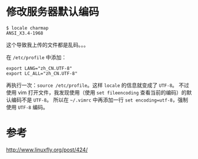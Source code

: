 # 修改服务器默认编码

```
$ locale charmap
ANSI_X3.4-1968
```
这个导致我上传的文件都是乱码。。。

在 `/etc/profile` 中添加：
```
export LANG="zh_CN.UTF-8"  
export LC_ALL="zh_CN.UTF-8"
```
再执行一次：`source /etc/profile`。这样 `locale` 的信息就变成了 `UTF-8`。
不过使用 vim 打开文件，我发现使用（使用 `set fileencoding` 查看当前的编码）的默认编码不是 `UTF-8`。
所以在 `~/.vimrc` 中再添加一行 `set encoding=utf-8`，强制使用 `UTF-8` 编码。
# 参考
<http://www.linuxfly.org/post/424/>
